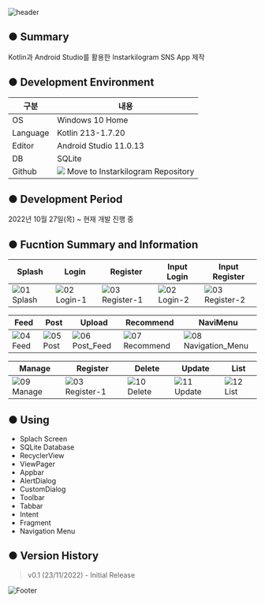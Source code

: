 ![header](https://capsule-render.vercel.app/api?type=waving&color=gradient&height=200&section=header&text=🖼Instarkilogram&fontSize=55)

● Summary
---------------------------
Kotlin과 Android Studio를 활용한 Instarkilogram SNS App 제작


● Development Environment
-------------
|구분|내용|
|---|------------------|
|OS|Windows 10 Home|
|Language|Kotlin 213-1.7.20|
|Editor|Android Studio 11.0.13|
|DB|SQLite|
|Github|<a href="https://github.com/chaeun2066/Instarkilogram"><img src="https://img.shields.io/badge/Github-F05032?style=flat-square&logo=github&logoColor=white"/></a> Move to Instarkilogram Repository|


● Development Period
----------------
2022년 10월 27일(목) ~ 현재 개발 진행 중


● Fucntion Summary and Information
-------------
|Splash|Login|Register|Input Login|Input Register|
|------|-----|--------|-----------|--------------|
|![01 Splash](https://user-images.githubusercontent.com/114280483/203356703-84294898-4cdd-4871-a023-6edd874fc130.jpg)|![02 Login-1](https://user-images.githubusercontent.com/114280483/203357056-80b63ba8-6d44-43f0-9a81-b5171ee6e825.jpg)|![03 Register-1](https://user-images.githubusercontent.com/114280483/203357379-520e74fa-e983-419f-bdec-214bbf828e14.jpg)|![02 Login-2](https://user-images.githubusercontent.com/114280483/203357586-2cb90ad7-c861-44ab-a126-a09dc742c4b6.jpg)|![03 Register-2](https://user-images.githubusercontent.com/114280483/203358069-5c29f134-5cd0-4c93-8119-f528732aed15.jpg)|


|Feed|Post|Upload|Recommend|NaviMenu|
|----|----|------|---------|--------|
|![04 Feed](https://user-images.githubusercontent.com/114280483/203358314-ba71d569-716e-40c3-b175-a5eced31f21a.jpg)|![05 Post](https://user-images.githubusercontent.com/114280483/203358423-4849f780-0099-493a-9453-dba8a7e879ac.jpg)|![06 Post_Feed](https://user-images.githubusercontent.com/114280483/203358547-9d359008-94b8-40a0-afac-a64bd6b1459c.jpg)|![07 Recommend](https://user-images.githubusercontent.com/114280483/203358819-7c49c998-b1d3-4498-991c-b8600d0954d3.jpg)|![08 Navigation_Menu](https://user-images.githubusercontent.com/114280483/203359136-851a5901-97b0-45e3-8c42-517149b9a631.jpg)|


|Manage|Register|Delete|Update|List|
|------|--------|------|------|----|
|![09 Manage](https://user-images.githubusercontent.com/114280483/203359381-81fec1e0-d72e-4498-a008-9b8ead21c91e.jpg)|![03 Register-1](https://user-images.githubusercontent.com/114280483/203357379-520e74fa-e983-419f-bdec-214bbf828e14.jpg)|![10 Delete](https://user-images.githubusercontent.com/114280483/203359692-3750e4c2-6855-4712-a223-e92f6d1c97e3.jpg)|![11 Update](https://user-images.githubusercontent.com/114280483/203359827-992b6875-2235-4880-9ce2-999ae8b81385.jpg)|![12  List](https://user-images.githubusercontent.com/114280483/203359897-e00e74d7-261e-4250-93e2-c313f6c52de8.jpg)|

● Using
-------------
+ Splach Screen
+ SQLite Database
+ RecyclerView
+ ViewPager
+ Appbar
+ AlertDialog
+ CustomDialog
+ Toolbar
+ Tabbar
+ Intent
+ Fragment
+ Navigation Menu


● Version History
-------------
> v0.1 (23/11/2022) - Initial Release

![Footer](https://capsule-render.vercel.app/api?type=waving&color=gradient&height=200&section=footer)

